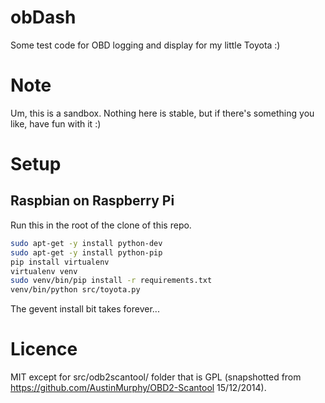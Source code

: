 # obDash

Some test code for OBD logging and display for my little Toyota :)

# Note

Um, this is a sandbox. Nothing here is stable, but if there's something you
like, have fun with it :)

# Setup

## Raspbian on Raspberry Pi

Run this in the root of the clone of this repo.

```sh
sudo apt-get -y install python-dev
sudo apt-get -y install python-pip
pip install virtualenv
virtualenv venv
sudo venv/bin/pip install -r requirements.txt
venv/bin/python src/toyota.py
```

The gevent install bit takes forever...

# Licence

MIT except for src/odb2scantool/ folder that is GPL (snapshotted from
https://github.com/AustinMurphy/OBD2-Scantool 15/12/2014).
